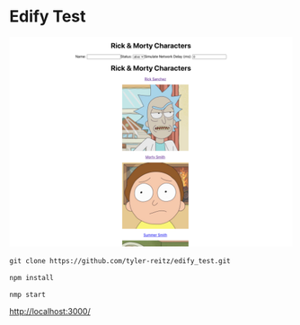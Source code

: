 # Edify Test

![edify_test](https://raw.githubusercontent.com/tyler-reitz/edify_test/master/edify_test.png)


```
git clone https://github.com/tyler-reitz/edify_test.git
```

```
npm install
```

```
nmp start
```

[http://localhost:3000/](http://localhost.com:3000)
